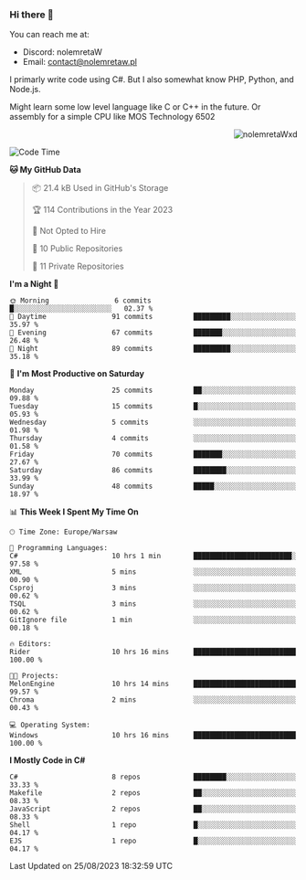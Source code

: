 ### Hi there 👋

You can reach me at:
 - Discord: nolemretaW
 - Email: contact@nolemretaw.pl
 
I primarly write code using C#. But I also somewhat know PHP, Python, and Node.js.

Might learn some low level language like C or C++ in the future. Or assembly for a simple CPU like MOS Technology 6502
 
<p align="right"><img src="https://komarev.com/ghpvc/?username=nolemretaWxd&amp;label=Profile%20views&amp;color=0e75b6&amp;style=flat" alt="nolemretaWxd" /></p>

<!--START_SECTION:waka-->
![Code Time](http://img.shields.io/badge/Code%20Time-64%20hrs%2049%20mins-blue)

**🐱 My GitHub Data** 

> 📦 21.4 kB Used in GitHub's Storage 
 > 
> 🏆 114 Contributions in the Year 2023
 > 
> 🚫 Not Opted to Hire
 > 
> 📜 10 Public Repositories 
 > 
> 🔑 11 Private Repositories 
 > 
**I'm a Night 🦉** 

```text
🌞 Morning                6 commits           █░░░░░░░░░░░░░░░░░░░░░░░░   02.37 % 
🌆 Daytime                91 commits          █████████░░░░░░░░░░░░░░░░   35.97 % 
🌃 Evening                67 commits          ███████░░░░░░░░░░░░░░░░░░   26.48 % 
🌙 Night                  89 commits          █████████░░░░░░░░░░░░░░░░   35.18 % 
```
📅 **I'm Most Productive on Saturday** 

```text
Monday                   25 commits          ██░░░░░░░░░░░░░░░░░░░░░░░   09.88 % 
Tuesday                  15 commits          █░░░░░░░░░░░░░░░░░░░░░░░░   05.93 % 
Wednesday                5 commits           ░░░░░░░░░░░░░░░░░░░░░░░░░   01.98 % 
Thursday                 4 commits           ░░░░░░░░░░░░░░░░░░░░░░░░░   01.58 % 
Friday                   70 commits          ███████░░░░░░░░░░░░░░░░░░   27.67 % 
Saturday                 86 commits          ████████░░░░░░░░░░░░░░░░░   33.99 % 
Sunday                   48 commits          █████░░░░░░░░░░░░░░░░░░░░   18.97 % 
```


📊 **This Week I Spent My Time On** 

```text
🕑︎ Time Zone: Europe/Warsaw

💬 Programming Languages: 
C#                       10 hrs 1 min        ████████████████████████░   97.58 % 
XML                      5 mins              ░░░░░░░░░░░░░░░░░░░░░░░░░   00.90 % 
Csproj                   3 mins              ░░░░░░░░░░░░░░░░░░░░░░░░░   00.62 % 
TSQL                     3 mins              ░░░░░░░░░░░░░░░░░░░░░░░░░   00.62 % 
GitIgnore file           1 min               ░░░░░░░░░░░░░░░░░░░░░░░░░   00.18 % 

🔥 Editors: 
Rider                    10 hrs 16 mins      █████████████████████████   100.00 % 

🐱‍💻 Projects: 
MelonEngine              10 hrs 14 mins      █████████████████████████   99.57 % 
Chroma                   2 mins              ░░░░░░░░░░░░░░░░░░░░░░░░░   00.43 % 

💻 Operating System: 
Windows                  10 hrs 16 mins      █████████████████████████   100.00 % 
```

**I Mostly Code in C#** 

```text
C#                       8 repos             ████████░░░░░░░░░░░░░░░░░   33.33 % 
Makefile                 2 repos             ██░░░░░░░░░░░░░░░░░░░░░░░   08.33 % 
JavaScript               2 repos             ██░░░░░░░░░░░░░░░░░░░░░░░   08.33 % 
Shell                    1 repo              █░░░░░░░░░░░░░░░░░░░░░░░░   04.17 % 
EJS                      1 repo              █░░░░░░░░░░░░░░░░░░░░░░░░   04.17 % 
```




 Last Updated on 25/08/2023 18:32:59 UTC
<!--END_SECTION:waka-->

